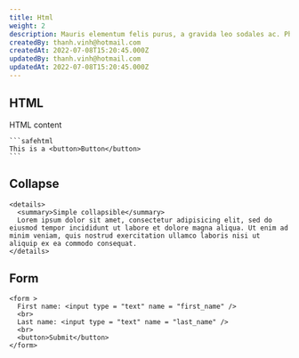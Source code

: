 ```yaml
---
title: Html
weight: 2
description: Mauris elementum felis purus, a gravida leo sodales ac. Phasellus et tempus purus. Cras nibh tellus, convallis at mollis a, egestas ac sem. Donec erat mauris, tempor id accumsan id, facilisis non sapien.
createdBy: thanh.vinh@hotmail.com
createdAt: 2022-07-08T15:20:45.000Z
updatedBy: thanh.vinh@hotmail.com
updatedAt: 2022-07-08T15:20:45.000Z
---
```


## HTML

HTML content

~~~
```safehtml
This is a <button>Button</button>
```
~~~

## Collapse

```safehtml
<details>
  <summary>Simple collapsible</summary>
  Lorem ipsum dolor sit amet, consectetur adipisicing elit, sed do eiusmod tempor incididunt ut labore et dolore magna aliqua. Ut enim ad minim veniam, quis nostrud exercitation ullamco laboris nisi ut aliquip ex ea commodo consequat.
</details>
```


## Form

```safehtml
<form >
  First name: <input type = "text" name = "first_name" />
  <br>
  Last name: <input type = "text" name = "last_name" />
  <br>
  <button>Submit</button>
</form>
```

